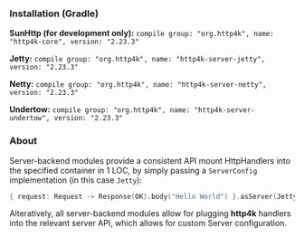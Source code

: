 ### Installation (Gradle)
**SunHttp (for development only):** ```compile group: "org.http4k", name: "http4k-core", version: "2.23.3"```

**Jetty:** ```compile group: "org.http4k", name: "http4k-server-jetty", version: "2.23.3"```

**Netty:** ```compile group: "org.http4k", name: "http4k-server-netty", version: "2.23.3"```

**Undertow:** ```compile group: "org.http4k", name: "http4k-server-undertow", version: "2.23.3"```

### About
Server-backend modules provide a consistent API mount HttpHandlers into the specified container in 1 LOC, by simply passing a `ServerConfig` implementation (in this case `Jetty`):

```kotlin
{ request: Request -> Response(OK).body("Hello World") }.asServer(Jetty(8000)).start().block()
```
Alteratively, all server-backend modules allow for plugging **http4k** handlers into the relevant server API, which allows for custom Server configuration.
